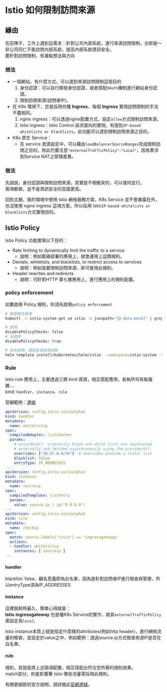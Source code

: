 # Istio 如何限制訪問來源

## 緣由

在前陣子，工作上遇到這需求：針對公司內部系統，進行來源訪問限制，亦即是～非公司同仁不能訪問內部系統，提高內部系統資訊安全。  
要針對訪問限制，有幾點想法與方向

### 想法

* 一個網站，有什麼方式，可以達到來源訪問限制這個目的
  1. 身份認證：可以自行開發身份認證，或者搭配`OAuth`機制進行網站身份認證。
  2. 限制訪問來源\(訪問者IP\)。
* 在 K8s 環境下，您是採用何種 **Ingress**，每個 **Ingress** 實現訪問限制的手法不盡相同。
  1. nginx ingress：可以透過nginx配置方式，設定`allow`方式限制訪問來源。
  2. Istio ingress：Istio Control 訴求面向的實現，有提到`IP-based whitelists or blacklists`，此功能可以達到限制訪問來源之目的。
* K8s 原生 Service：
  * 在 service 資源設定中，可以藉由`loadBalancerSourceRanges`完成限制訪問之目的。除此仍要注意`"externalTrafficPolicy":"Local"`，因為牽涉到Service NAT之原理差異。

### 做法

先說說，身份認證與限制訪問來源，其實是不相衝突的，可以偕同並行。  
兩項都做，豈不是資訊安全的高牆更高。

回到主題，我的環境中使用 Istio 網格服務方案，K8s Service 並不會暴露在外，也沒使用 nginx ingress 這項方案，所以採用 Istio`IP-based whitelists or blacklists`方式實現目的。

## Istio Policy

Istio Policy 功能實現以下目的：

* Rate limiting to dynamically limit the traffic to a service
  * 說明：例如藍綠部署的應用上，就會運用上這類規則。
* Denials, whitelists, and blacklists, to restrict access to services
  * 說明：例如我要限制訪問來源，即可套用此規則。
* Header rewrites and redirects
  * 說明：可針對HTTP 第七層應用上，進行應用上的規則配置。

### policy enforcement

如要啟用 Policy 規則，則須先啟用`policy enforcement`

```bash
# 檢查是否啟用
kubectl -n istio-system get cm istio -o jsonpath="{@.data.mesh}" | grep disablePolicyChecks

# 啟用
disablePolicyChecks: false
# 未啟用
disablePolicyChecks: true

# 如未啟用，請設定為啟用狀態
helm template install/kubernetes/helm/istio --namespace=istio-system -x templates/configmap.yaml --set global.disablePolicyChecks=false | kubectl -n istio-system replace -f -
```

### Rule

Istio rule 應用上，主要透過三類 kind 資源，相互搭配應用，各執所司有點複雜....  
         kind: `handler`、`instance`、`rule`

官網範例：[連結](https://istio.io/docs/tasks/policy-enforcement/denial-and-list/#ip-based-whitelists-or-blacklists)

```yaml
apiVersion: config.istio.io/v1alpha2
kind: handler
metadata:
  name: whitelistip
spec:
  compiledAdapter: listchecker
  params:
    # providerUrl: ordinarily black and white lists are maintained
    # externally and fetched asynchronously using the providerUrl.
    overrides: ["10.57.0.0/16"]  # overrides provide a static list
    blacklist: false
    entryType: IP_ADDRESSES
---
apiVersion: config.istio.io/v1alpha2
kind: instance
metadata:
  name: sourceip
spec:
  compiledTemplate: listentry
  params:
    value: source.ip | ip("0.0.0.0")
---
apiVersion: config.istio.io/v1alpha2
kind: rule
metadata:
  name: checkip
spec:
  match: source.labels["istio"] == "ingressgateway"
  actions:
  - handler: whitelistip
    instances: [ sourceip ]
---
```

#### handler

blacklist: false，顧名思義即為白名單，因為是針對訪問者IP進行檢查與管理，所以entryType須為IP\_ADDRESSES

#### instance

這裡我耗時最久，簡單心得就是：  
**Istio** **ingressgateway** 也是種K8s Service的實作，故其`externalTrafficPolicy`需設定為`local`;

Istio instance本質上就是指定什麼樣的attributes\(例如http header\)，進行網格流量的檢查，並設定於value之中，例如範例：透過source.ip方式檢查來源IP是否在白名單。

#### rule

規則，其就是將上述兩項配置，相互搭配出符合您所需的規則效果。  
match部分，則是影響著 Istio 哪些流量需採用此規則。

有關更細節的官方說明，請詳閱此[官網連結](https://istio.io/docs/reference/config/policy-and-telemetry/mixer-overview)。

